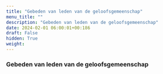 ```yaml
---
title: "Gebeden van leden van de geloofsgemeenschap"
menu_title: ""
description: "Gebeden van leden van de geloofsgemeenschap"
date: 2024-02-01 06:00:01+00:186
draft: False
hidden: True
weight:
---
```

### Gebeden van leden van de geloofsgemeenschap


